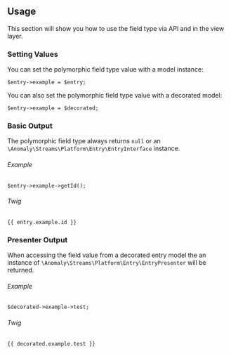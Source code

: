 ## Usage[](#usage)

This section will show you how to use the field type via API and in the view layer.


### Setting Values[](#usage/setting-values)

You can set the polymorphic field type value with a model instance:

    $entry->example = $entry;

You can also set the polymorphic field type value with a decorated model:

    $entry->example = $decorated;


### Basic Output[](#usage/basic-output)

The polymorphic field type always returns `null` or an `\Anomaly\Streams\Platform\Entry\EntryInterface` instance.

###### Example

    $entry->example->getId();

###### Twig

    {{ entry.example.id }}


### Presenter Output[](#usage/presenter-output)

When accessing the field value from a decorated entry model the an instance of `\Anomaly\Streams\Platform\Entry\EntryPresenter` will be returned.

###### Example

    $decorated->example->test;

###### Twig

    {{ decorated.example.test }}
